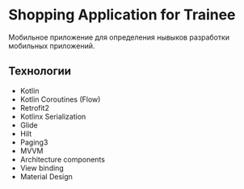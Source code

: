 # Shopping Application for Trainee
Мобильное приложение для определения нывыков разработки мобильных приложений.

## Технологии
 * Kotlin
 * Kotlin Coroutines (Flow)
 * Retrofit2
 * Kotlinx Serialization
 * Glide
 * Hilt
 * Paging3
 * MVVM
 * Architecture components
 * View binding
 * Material Design
